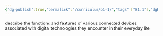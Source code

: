 ```yaml
---
{"dg-publish":true,"permalink":"/curriculum/b1-1/","tags":["B1.1"],"dgHomeLink":false}
---
```


describe the functions and features of various connected devices associated with digital technologies they encounter in their everyday life